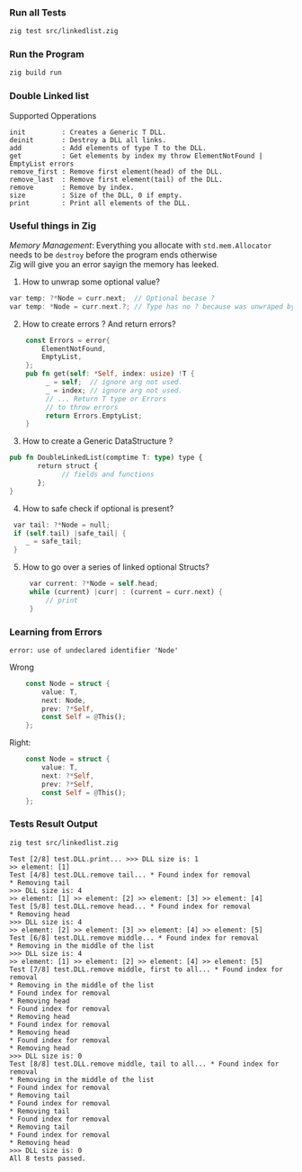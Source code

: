 ### Run all Tests
```bash
zig test src/linkedlist.zig
```

### Run the Program
```bash
zig build run
```

### Double Linked list

Supported Opperations
```
init         : Creates a Generic T DLL.
deinit       : Destroy a DLL all links.
add          : Add elements of type T to the DLL.
get          : Get elements by index my throw ElementNotFound | EmptyList errors
remove_first : Remove first element(head) of the DLL.
remove_last  : Remove first element(tail) of the DLL.
remove       : Remove by index.
size         : Size of the DLL, 0 if empty.
print        : Print all elements of the DLL.
```

### Useful things in Zig

*Memory Management*: Everything you allocate with `std.mem.Allocator` <BR/> 
needs to be `destroy` before the program ends otherwise <BR/> 
Zig will give you an error sayign the memory has leeked. <BR/> 

1. How to unwrap some optional value? 
```Rust
var temp: ?*Node = curr.next;  // Optional becase ?
var temp: *Node = curr.next.?; // Type has no ? because was unwraped by .? 
```
2. How to create errors ? And return errors? 
```Rust
    const Errors = error{
        ElementNotFound,
        EmptyList,
    };
    pub fn get(self: *Self, index: usize) !T {
         _ = self;  // ignore arg not used.
         _ = index; // ignore arg not used.
         // ... Return T type or Errors
         // to throw errors
         return Errors.EmptyList;
    }
```
3. How to create a Generic DataStructure ?
```Rust
pub fn DoubleLinkedList(comptime T: type) type {
       return struct {
             // fields and functions
       };
}
```
4. How to safe check if optional is present?
```Rust
 var tail: ?*Node = null;
 if (self.tail) |safe_tail| {
    _ = safe_tail;
 }
```
5. How to go over a series of linked optional Structs?
```Rust
     var current: ?*Node = self.head;
     while (current) |curr| : (current = curr.next) {
         // print
     }
``` 

### Learning from Errors
```
error: use of undeclared identifier 'Node'
```
Wrong
```Rust
    const Node = struct {
        value: T,
        next: Node,
        prev: ?*Self,
        const Self = @This();
    };
```
Right:
```Rust
    const Node = struct {
        value: T,
        next: ?*Self,
        prev: ?*Self,
        const Self = @This();
    };
```

### Tests Result Output
```bash
zig test src/linkedlist.zig
```
```
Test [2/8] test.DLL.print... >>> DLL size is: 1
>> element: [1]
Test [4/8] test.DLL.remove tail... * Found index for removal
* Removing tail
>>> DLL size is: 4
>> element: [1] >> element: [2] >> element: [3] >> element: [4]
Test [5/8] test.DLL.remove head... * Found index for removal
* Removing head
>>> DLL size is: 4
>> element: [2] >> element: [3] >> element: [4] >> element: [5]
Test [6/8] test.DLL.remove middle... * Found index for removal
* Removing in the middle of the list
>>> DLL size is: 4
>> element: [1] >> element: [2] >> element: [4] >> element: [5]
Test [7/8] test.DLL.remove middle, first to all... * Found index for removal
* Removing in the middle of the list
* Found index for removal
* Removing head
* Found index for removal
* Removing head
* Found index for removal
* Removing head
* Found index for removal
* Removing head
>>> DLL size is: 0
Test [8/8] test.DLL.remove middle, tail to all... * Found index for removal
* Removing in the middle of the list
* Found index for removal
* Removing tail
* Found index for removal
* Removing tail
* Found index for removal
* Removing tail
* Found index for removal
* Removing head
>>> DLL size is: 0
All 8 tests passed.
```